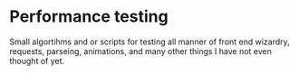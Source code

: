 # Performance testing
Small algortihms and or scripts for testing all manner of front end wizardry, requests, parseing, animations, and many other things I have not even thought of yet.
